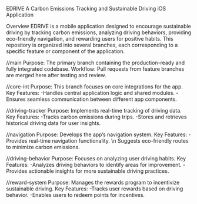 EDRIVE
A Carbon Emissions Tracking and Sustainable Driving iOS Application

Overview
EDRIVE is a mobile application designed to encourage sustainable driving by tracking carbon emissions, analyzing driving behaviors, providing eco-friendly navigation, and rewarding users for positive habits. This repository is organized into several branches, each corresponding to a specific feature or component of the application.

//main
Purpose: The primary branch containing the production-ready and fully integrated codebase.
Workflow: Pull requests from feature branches are merged here after testing and review.

//core-int
Purpose: This branch focuses on core integrations for the app.
Key Features:
-Handles central application logic and shared modules.
-Ensures seamless communication between different app components.

//driving-tracker
Purpose: Implements real-time tracking of driving data.
Key Features:
-Tracks carbon emissions during trips.
-Stores and retrieves historical driving data for user insights.

//navigation
Purpose: Develops the app’s navigation system.
Key Features:
-Provides real-time navigation functionality.
\n Suggests eco-friendly routes to minimize carbon emissions.

//driving-behavior
Purpose: Focuses on analyzing user driving habits.
Key Features:
-Analyzes driving behaviors to identify areas for improvement.
-Provides actionable insights for more sustainable driving practices.

//reward-system
Purpose: Manages the rewards program to incentivize sustainable driving.
Key Features:
-Tracks user rewards based on driving behavior.
-Enables users to redeem points for incentives.
